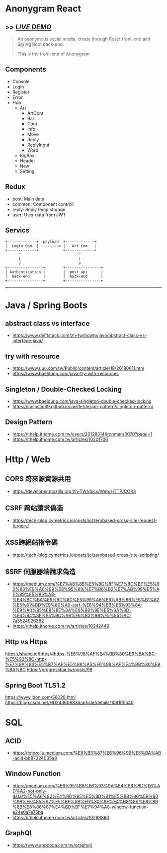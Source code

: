 # Anonygram React

## >> [*LIVE DEMO*](https://alan10607.github.io/Anonygram-Frontend/)
> An anonymous social media, create through React front-end and Spring Boot back-end.
> 
> This is the front-end of Anonygram

## Components
- Console
- Login
- Register
- Error
- Hub
  - Art
    - ArtCont
    - Bar
    - Cont
    - Info
    - Move
    - Reply
    - ReplyInput
    - Word
  - BigBox
  - Header
  - New
  - Setting

## Redux
- post: Main data
- common: Component controll
- reply: Reply temp storage
- user: User data from JWT

## Servics
```
+-------------+  payload  +-------------+
|  Login Com  | --------> |   Art Com   |
+-------------+           +-------------+
      ^                          ^
      |                          |
      v                          v
+----------------+        +----------------+
| Authentication |        |  post api      |
|  back-end      |        |  back-end      |
+----------------+        +----------------+

```












------

# Java / Spring Boots
## abstract class vs interface
- https://www.delftstack.com/zh-tw/howto/java/abstract-class-vs-interface-java/

## try with resource
- https://www.uuu.com.tw/Public/content/article/18/20180611.htm
- https://www.baeldung.com/java-try-with-resources

## Singleton / Double-Checked Locking
- https://www.baeldung.com/java-singleton-double-checked-locking
- https://ianjustin39.github.io/ianlife/design-pattern/singleton-pattern/

## Design Pattern
- https://ithelp.ithome.com.tw/users/20128314/ironman/3070?page=1
- https://ithelp.ithome.com.tw/articles/10201706

# Http / Web
## CORS 跨來源資源共用
- https://developer.mozilla.org/zh-TW/docs/Web/HTTP/CORS

## CSRF 跨站請求偽造
- https://tech-blog.cymetrics.io/posts/jo/zerobased-cross-site-request-forgery/

## XSS跨網站指令碼
- https://tech-blog.cymetrics.io/posts/jo/zerobased-cross-site-scripting/

## SSRF 伺服器端請求偽造
- https://medium.com/%E7%A8%8B%E5%BC%8F%E7%8C%BF%E5%90%83%E9%A6%99%E8%95%89/%E7%B6%B2%E7%AB%99%E5%AE%89%E5%85%A8-%E4%BC%BA%E6%9C%8D%E5%99%A8%E8%AB%8B%E6%B1%82%E5%81%BD%E9%80%A0-ssrf-%E6%94%BB%E6%93%8A-%E9%A0%85%E8%8E%8A%E8%88%9E%E5%8A%8D-%E6%84%8F%E5%9C%A8%E6%B2%9B%E5%85%AC-7a5524926362
- https://ithelp.ithome.com.tw/articles/10242449

## Http vs Https
https://shubo.io/https/#https-%E6%98%AF%E4%BB%80%E9%BA%BC-%E5%92%8C-http-%E7%9A%84%E5%B7%AE%E5%88%A5%E6%98%AF%E4%BB%80%E9%BA%BC
https://progressbar.tw/posts/98

## Spring Boot TLS1.2
https://www.jdon.com/56028.html
https://blog.csdn.net/HD243608836/article/details/109105540

# SQL
## ACID
- https://totoroliu.medium.com/%E8%B3%87%E6%96%99%E5%BA%AB-acid-bb87324035a8

## Window Function
- https://medium.com/%E6%95%B8%E6%93%9A%E4%B8%8D%E6%AD%A2-not-only-data/%E5%A6%82%E4%BD%95%E5%8D%81%E5%88%86%E9%90%98%E5%85%A7%E5%BF%AB%E9%80%9F%E4%B8%8A%E6%89%8B%E8%88%87%E4%BD%BF%E7%94%A8-window-function-e24e0a7e75ba
- https://ithelp.ithome.com.tw/articles/10289360

## GraphQl
- https://www.appcoda.com.tw/graphql/

